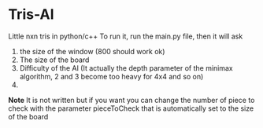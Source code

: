 # Tris-AI
Little nxn tris in python/c++
To run it, run the main.py file, then it will ask 
1. the size of the window (800 should work ok)
2. The size of the board
3. Difficulty of the AI (It actually the depth parameter of the minimax algorithm, 2 and 3 become too heavy for 4x4 and so on)
4. <br>
**Note**
It is not written but if you want you can change the number of piece to check with the parameter pieceToCheck that is automatically set to the size of the board
